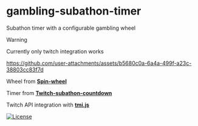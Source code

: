 <h1>gambling-subathon-timer</h1>
Subathon timer with a configurable gambling wheel

> [!WARNING]  
> Currently only twitch integration works


https://github.com/user-attachments/assets/b5680c0a-6a4a-499f-a23c-38803cc83f7d


Wheel from **[Spin-wheel](https://github.com/CrazyTim/spin-wheel)**

Timer from **[Twitch-subathon-countdown](https://github.com/JayexDesigns/twitch-subathon-countdown)**

Twitch API integration with **[tmi.js](https://github.com/tmijs/tmi.js)**


[![License](https://img.shields.io/badge/license-MIT-blue)](#license "View license")

